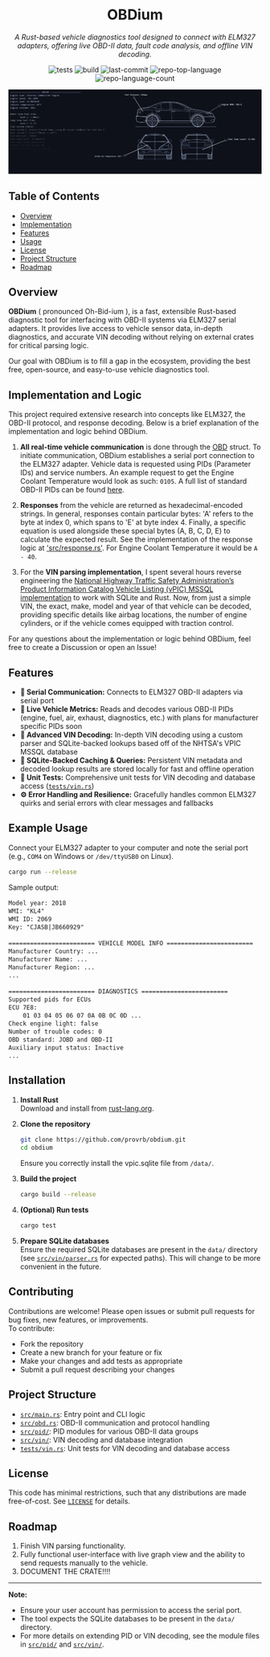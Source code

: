 <div align="center">
  <h1>OBDium</h1>
  <p><em>A Rust-based vehicle diagnostics tool designed to connect with ELM327 adapters, offering live OBD-II data, fault code analysis, and offline VIN decoding.</p></em>
  
  <img alt="tests" src="https://img.shields.io/github/actions/workflow/status/provrb/obdium/rust.yml?label=tests&style=flat&logo=github&color=0080ff">
  <img alt="build" src="https://img.shields.io/github/actions/workflow/status/provrb/obdium/rust.yml?label=build&style=flat&logo=github&color=0080ff)">
  <img alt="last-commit" src="https://img.shields.io/github/last-commit/provrb/obdium?style=flat&logo=git&logoColor=white&color=0080ff">
  <img alt="repo-top-language" src="https://img.shields.io/github/languages/top/provrb/obdium?style=flat&color=0080ff">
  <img alt="repo-language-count" src="https://img.shields.io/github/languages/count/provrb/obdium?style=flat&color=0080ff">
</div>

![Banner](/docs/banner.jpg)

## Table of Contents
- [Overview](#overview)
- [Implementation](#implementation-and-logic)
- [Features](#features)
- [Usage](#example-usage)
- [License](#license)
- [Project Structure](#project-structure)
- [Roadmap](#roadmap)

## Overview

**OBDium** ( pronounced Oh-Bid-ium ), is a fast, extensible Rust-based diagnostic tool for interfacing with OBD-II systems via ELM327 serial adapters. It provides live access to vehicle sensor data, in-depth diagnostics, and accurate VIN decoding without relying on external crates for critical parsing logic. 

Our goal with OBDium is to fill a gap in the ecosystem, providing the best free, open-source, and easy-to-use vehicle diagnostics tool.

## Implementation and Logic
This project required extensive research into concepts like ELM327, the OBD-II protocol, and response decoding. Below is a brief explanation of the implementation and logic behind OBDium.

1. **All real-time vehicle communication** is done through the [OBD](src/obd.rs) struct. To initiate communication, OBDium establishes a serial port connection to the ELM327 adapter. Vehicle data is requested using PIDs (Parameter IDs) and service numbers. An example request to get the Engine Coolant Temperature would look as such: `0105`. A full list of standard OBD-II PIDs can be found [here](https://en.wikipedia.org/wiki/OBD-II_PIDs). 

2. **Responses** from the vehicle are returned as hexadecimal-encoded strings. In general, responses contain particular bytes: 'A' refers to the byte at index 0, which spans to 'E' at byte index 4. Finally, a specific equation is used alongside these special bytes (A, B, C, D, E) to calculate the expected result. See the implementation of the response logic at ['src/response.rs'](src/response.rs). For Engine Coolant Temperature it would be `A - 40`.

3. For the **VIN parsing implementation**, I spent several hours reverse engineering the [National Highway Traffic Safety Administration’s Product Information Catalog Vehicle Listing (vPIC) MSSQL implementation](https://vpic.nhtsa.dot.gov/api/) to work with SQLite and Rust. Now, from just a simple VIN, the exact, make, model and year of that vehicle can be decoded, providing specific details like airbag locations, the number of engine cylinders, or if the vehicle comes equipped with traction control.

For any questions about the implementation or logic behind OBDium, feel free to create a Discussion or open an Issue!

## Features

- **🔌 Serial Communication:** Connects to ELM327 OBD-II adapters via serial port
- **🧠 Live Vehicle Metrics:** Reads and decodes various OBD-II PIDs (engine, fuel, air, exhaust, diagnostics, etc.) with plans for manufacturer specific PIDs soon
- **🔎 Advanced VIN Decoding:** In-depth VIN decoding using a custom parser and SQLite-backed lookups based off of the NHTSA's VPIC MSSQL database
- **💾 SQLite-Backed Caching & Queries:** Persistent VIN metadata and decoded lookup results are stored locally for fast and offline operation
- **🧪 Unit Tests:** Comprehensive unit tests for VIN decoding and database access ([`tests/vin.rs`](tests/vin.rs))
- **⚙️ Error Handling and Resilience:** Gracefully handles common ELM327 quirks and serial errors with clear messages and fallbacks

## Example Usage

Connect your ELM327 adapter to your computer and note the serial port (e.g., `COM4` on Windows or `/dev/ttyUSB0` on Linux).

```sh
cargo run --release
```

Sample output:
```
Model year: 2018
WMI: "KL4"
WMI ID: 2069
Key: "CJASB|JB660929"

======================== VEHICLE MODEL INFO ========================
Manufacturer Country: ...
Manufacturer Name: ...
Manufacturer Region: ...
...

======================== DIAGNOSTICS ========================
Supported pids for ECUs
ECU 7E8:
    01 03 04 05 06 07 0A 0B 0C 0D ...
Check engine light: false
Number of trouble codes: 0
OBD standard: JOBD and OBD-II
Auxiliary input status: Inactive
...
```

## Installation

1. **Install Rust**  
   Download and install from [rust-lang.org](https://www.rust-lang.org/tools/install).

2. **Clone the repository**  
   ```sh
   git clone https://github.com/provrb/obdium.git
   cd obdium
   ```

   Ensure you correctly install the vpic.sqlite file from `/data/`.

3. **Build the project**  
   ```sh
   cargo build --release
   ```

4. **(Optional) Run tests**  
   ```sh
   cargo test
   ```

5. **Prepare SQLite databases**  
   Ensure the required SQLite databases are present in the `data/` directory (see [`src/vin/parser.rs`](src/vin/parser.rs) for expected paths). This will change to be more convenient in the future.

## Contributing

Contributions are welcome! Please open issues or submit pull requests for bug fixes, new features, or improvements.  
To contribute:

- Fork the repository
- Create a new branch for your feature or fix
- Make your changes and add tests as appropriate
- Submit a pull request describing your changes

## Project Structure

- [`src/main.rs`](src/main.rs): Entry point and CLI logic
- [`src/obd.rs`](src/obd.rs): OBD-II communication and protocol handling
- [`src/pid/`](src/pid/mod.rs): PID modules for various OBD-II data groups
- [`src/vin/`](src/vin/mod.rs): VIN decoding and database integration
- [`tests/vin.rs`](tests/vin.rs): Unit tests for VIN decoding and database access

## License

This code has minimal restrictions, such that any distributions are made free-of-cost. See [`LICENSE`](LICENSE) for details. 

## Roadmap
1. Finish VIN parsing functionality.
2. Fully functional user-interface with live graph view and the ability to send requests manually to the vehicle.
3. DOCUMENT THE CRATE!!!!

---

**Note:**  
- Ensure your user account has permission to access the serial port.
- The tool expects the SQLite databases to be present in the `data/` directory.
- For more details on extending PID or VIN decoding, see the module files in [`src/pid/`](src/pid/mod.rs) and [`src/vin/`](src/vin/mod.rs).